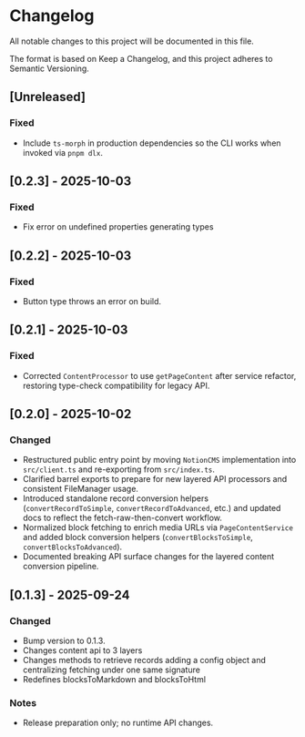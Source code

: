 # Changelog

All notable changes to this project will be documented in this file.

The format is based on Keep a Changelog, and this project adheres to Semantic Versioning.

## [Unreleased]

### Fixed

- Include `ts-morph` in production dependencies so the CLI works when invoked via `pnpm dlx`.

## [0.2.3] - 2025-10-03

### Fixed

- Fix error on undefined properties generating types

## [0.2.2] - 2025-10-03

### Fixed

- Button type throws an error on build.

## [0.2.1] - 2025-10-03

### Fixed

- Corrected `ContentProcessor` to use `getPageContent` after service refactor, restoring type-check compatibility for legacy API.

## [0.2.0] - 2025-10-02

### Changed

- Restructured public entry point by moving `NotionCMS` implementation into `src/client.ts` and re-exporting from `src/index.ts`.
- Clarified barrel exports to prepare for new layered API processors and consistent FileManager usage.
- Introduced standalone record conversion helpers (`convertRecordToSimple`, `convertRecordToAdvanced`, etc.) and updated docs to reflect the fetch-raw-then-convert workflow.
- Normalized block fetching to enrich media URLs via `PageContentService` and added block conversion helpers (`convertBlocksToSimple`, `convertBlocksToAdvanced`).
- Documented breaking API surface changes for the layered content conversion pipeline.

## [0.1.3] - 2025-09-24

### Changed

- Bump version to 0.1.3.
- Changes content api to 3 layers
- Changes methods to retrieve records adding a config object and centralizing fetching under one same signature
- Redefines blocksToMarkdown and blocksToHtml

### Notes

- Release preparation only; no runtime API changes.

<!-- Prior entries can be added here as needed. -->
